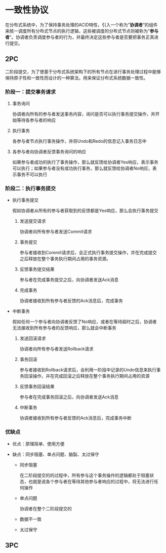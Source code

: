 # 一致性协议

在分布式系统中，为了保持事务处理的ACID特性，引入一个称为”**协调者**“的组件来统一调度所有分布式节点的执行逻辑，这些被调度的分布式节点则被称为”**参与者**“。协调者负责调度参与者的行为，并最终决定这些参与者是否要把事务正真进行提交。

## 2PC

二阶段提交，为了使基于分布式系统架构下的所有节点在进行事务处理过程中能够保持原子性和一致性而设计的一种算法。用来保证分布式系统数据一致性。

### 阶段一：提交事务请求

1. 事务询问

   协调者向所有的参与者发送事务内容，询问是否可以执行事务提交操作，并开始等待各参与者的响应

2. 执行事务

   各参与者节点执行事务操作，并将Undo和Redo的信息记入事务日志中

3. 各参与者向协调者反馈事务询问的响应

   如果参与者成功的执行了事务操作，那么就反馈给协调者Yes响应，表示事务可以执行；如果参与者没有成功执行事务，那么就反馈给协调者No响应，表示事务不可以执行

### 阶段二：执行事务提交

- 执行事务提交

  假如协调者从所有的参与者获取到的反馈都是Yes响应，那么会执行事务提交

  1. 发送提交请求

     协调者向所有参与者发送Commit请求

  2. 事务提交

     参与者接收到Commit请求后，会正式执行事务提交操作，并在完成提交之后释放在整个事务执行期间占用的事务资源。

  3. 反馈事务提交结果

     参与者在完成事务提交之后，向协调者发送Ack消息

  4. 完成事务

     协调者接收到所有参与者反馈的Ack消息后，完成事务

- 中断事务

  假如任何一个参与者向协调者反馈了No响应，或者在等待超时之后，协调者无法接收到所有参与者的反馈响应，那么就会中断事务

  1. 发送回滚请求

     协调者向所有参与者发送Rollback请求

  2. 事务回滚

     参与者接收到Rollback请求后，会利用一阶段中记录的Undo信息来执行事务回滚操作，并在完成回滚之后释放在整个事务执行期间占用的资源

  3. 反馈事务回滚结果

     参与者在完成事务回滚之后，向协调者发送Ack消息

  4. 中断事务

     协调者接收到所有参与者反馈的Ack消息后，完成事务中断

### 优缺点

- 优点：原理简单、使用方便

- 缺点：同步阻塞、单点问题、脑裂、太过保守

  - 同步阻塞

    在二阶段提交的的过程中，所有参与这个事务操作的逻辑都处于阻塞状态，也就是说各个参与者在等待其他参与者响应的过程中，将无法进行任何操作

  - 单点问题

    协调者在整个二阶段提交的

  - 数据不一致

  - 太过保守

## 3PC

